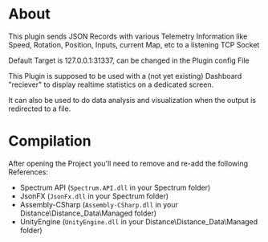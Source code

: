 # About

This plugin sends JSON Records with various Telemetry Information like Speed,
Rotation, Position, Inputs, current Map, etc to a listening TCP Socket

Default Target is 127.0.0.1:31337, can be changed in the Plugin config File

This Plugin is supposed to be used with a (not yet existing) Dashboard
"reciever" to display realtime statistics on a dedicated screen.

It can also be used to do data analysis and visualization when the
output is redirected to a file.

# Compilation

After opening the Project you'll need to remove and re-add the following
References:
- Spectrum API (`Spectrum.API.dll` in your Spectrum folder)
- JsonFX (`JsonFx.dll` in your Spectrum folder)
- Assembly-CSharp (`Assembly-CSharp.dll` in your Distance\Distance_Data\Managed folder)
- UnityEngine (`UnityEngine.dll` in your Distance\Distance_Data\Managed folder)